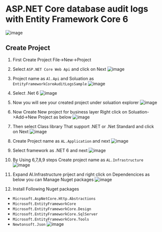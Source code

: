 # ASP.NET Core database audit logs with Entity Framework Core 6

![image](https://github.com/PasinduUmayanga/EntityFrameworkCoreAuditLogsSample/assets/21302583/77f377f3-e6e7-4aea-b315-3536cb397238)

## Create Project

01. First Create Project File->New->Project
02. Select `ASP.NET Core Web Api` and click on Next
![image](https://github.com/PasinduUmayanga/EntityFrameworkCoreAuditLogsSample/assets/21302583/9b649899-61d2-4c19-b824-b29de972fd47)

03.  Project name as `Al.Api` and Soluation as `EntityFrameworkCoreAuditLogsSample`
![image](https://github.com/PasinduUmayanga/EntityFrameworkCoreAuditLogsSample/assets/21302583/e4096757-d8d2-433f-a8f1-5820725a8653)

04. Select .Net 6 
![image](https://github.com/PasinduUmayanga/EntityFrameworkCoreAuditLogsSample/assets/21302583/b0edf8ab-3ec7-4f10-a5b4-77227df28201)

05. Now you will see your created project under soluation explorer
![image](https://github.com/PasinduUmayanga/EntityFrameworkCoreAuditLogsSample/assets/21302583/84833136-0382-4817-ab29-c4a224fce7ec)

06. Now Create New project for business layer Right click on Soluation->Add->New Project as below
![image](https://github.com/PasinduUmayanga/EntityFrameworkCoreAuditLogsSample/assets/21302583/66c00edb-888f-4622-995d-12e2c239f093)

07. Then select Class library That support .NET or .Net Standard and click on Next
![image](https://github.com/PasinduUmayanga/EntityFrameworkCoreAuditLogsSample/assets/21302583/0f7dffad-e301-42d5-af03-db215ff9fce9)

08. Create Project name as `AL.Application` and next
![image](https://github.com/PasinduUmayanga/EntityFrameworkCoreAuditLogsSample/assets/21302583/7fb529ba-937e-49c4-b369-ab846f168045)

09. Select framework as .NET 6 and next
![image](https://github.com/PasinduUmayanga/EntityFrameworkCoreAuditLogsSample/assets/21302583/e7226d10-a6ae-44ef-8544-b622dd50ef9f)

10. By Using 6,7,8,9 steps Create project name as `AL.Infrastructure`
![image](https://github.com/PasinduUmayanga/EntityFrameworkCoreAuditLogsSample/assets/21302583/24671d52-180e-4c86-ae06-fc436331d55f)

11. Expand Al.Infrastructure priject and right click on Dependencices as below you can Manage Nuget packages
![image](https://github.com/PasinduUmayanga/EntityFrameworkCoreAuditLogsSample/assets/21302583/7f042170-b49a-4be4-9514-2b740dfaac95)

12. Install Following Nuget packages
- `Microsoft.AspNetCore.Http.Abstractions`
- `Microsoft.EntityFrameworkCore`
- `Microsoft.EntityFrameworkCore.Design`
- `Microsoft.EntityFrameworkCore.SqlServer`
- `Microsoft.EntityFrameworkCore.Tools`
- `Newtonsoft.Json`
![image](https://github.com/PasinduUmayanga/EntityFrameworkCoreAuditLogsSample/assets/21302583/b520dd79-5505-4f98-8e69-e776f2644165)











 
